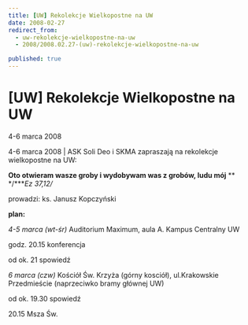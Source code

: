 ```yaml
---
title: [UW] Rekolekcje Wielkopostne na UW
date: 2008-02-27
redirect_from: 
  - uw-rekolekcje-wielkopostne-na-uw
  - 2008/2008.02.27-(uw)-rekolekcje-wielkopostne-na-uw

published: true
---
```




# [UW] Rekolekcje Wielkopostne na UW

<time>4-6 marca 2008</time>

4-6 marca 2008 | 
ASK Soli Deo i SKMA zapraszają na rekolekcje wielkopostne na UW:

**Oto otwieram wasze groby i wydobywam was z grobów, ludu mój** ** */****Ez 37,12/*

prowadzi: ks. Janusz Kopczyński

**plan:**

*4-5 marca (wt-śr)* Auditorium Maximum, aula A. Kampus Centralny UW

godz. 20.15 konferencja

od ok. 21 spowiedź 

*6 marca (czw)* Kościół Św. Krzyża (górny kosciół), ul.Krakowskie Przedmieście (naprzeciwko bramy głównej UW) 

od ok. 19.30 spowiedź

20.15 Msza Św. 


<!--CONTENT FROM OLD SERVER (jos before 2013): 4-6 marca 2008 | 
ASK Soli Deo i SKMA zapraszają na rekolekcje wielkopostne na UW:

**Oto otwieram wasze groby i wydobywam was z grobów, ludu mój** ** */****Ez 37,12/*

prowadzi: ks. Janusz Kopczyński

**plan:**

*4-5 marca (wt-śr)* Auditorium Maximum, aula A. Kampus Centralny UW

godz. 20.15 konferencja

od ok. 21 spowiedź 

*6 marca (czw)* Kościół Św. Krzyża (górny kosciół), ul.Krakowskie Przedmieście (naprzeciwko bramy głównej UW) 

od ok. 19.30 spowiedź

20.15 Msza Św. 

         
-->

<!--{{json:{"created_date":"2008-02-27 12:33:16","publish_down":"0000-00-00 00:00:00","id":"570"}}}-->